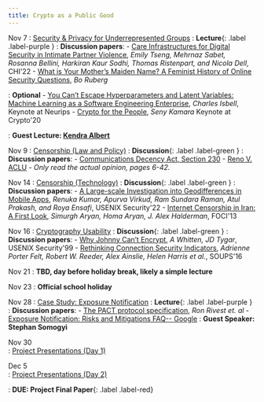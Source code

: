 ```yaml
---
title: Crypto as a Public Good
---
```

Nov 7 
: [Security & Privacy for Underrepresented Groups](#)
  : **Lecture**{: .label .label-purple } 
: **Discussion papers**:
    -  [Care Infrastructures for Digital Security in Intimate Partner Violence](https://www.ipvtechresearch.org/_files/ugd/884c63_60bad8c4a8e1421eaefef28f0ca5c70a.pdf), _Emily Tseng, Mehrnaz Sabet, Rosanna Bellini, Harkiran Kaur Sodhi, Thomas Ristenpart, and Nicola Dell_, CHI'22
    -  [What is Your Mother’s Maiden Name? A Feminist History of Online Security Questions](https://perma.cc/668W-55D6), _Bo Ruberg_

: **Optional** 
    -  [You Can’t Escape Hyperparameters and Latent Variables: Machine Learning as a Software Engineering Enterprise](https://nips.cc/virtual/2020/public/invited_16166.html), _Charles Isbell_, Keynote at Neurips
    -  [Crypto for the People](https://www.youtube.com/watch?v=Ygq9ci0GFhA), _Seny Kamara_ Keynote at Crypto'20

: **Guest Lecture: [Kendra Albert](https://kendraalbert.com/)**

Nov 9 
: [Censorship (Law and Policy)](#)
  : **Discussion**{: .label .label-green }
: **Discussion papers**:
    -  [Communications Decency Act, Section 230](https://www.law.cornell.edu/uscode/text/47/230)
    -  [Reno V. ACLU](https://supreme.justia.com/cases/federal/us/521/844/case.pdf) 
        - _Only read the actual opinion, pages 6-42._

Nov 14 
: [Censorship (Technology)](#)
  : **Discussion**{: .label .label-green }
: **Discussion papers**:
    -  [A Large-scale Investigation into Geodifferences in Mobile Apps](https://www.usenix.org/system/files/sec22-kumar.pdf), _Renuka Kumar, Apurva Virkud, Ram Sundara Raman, Atul Prakash, and Roya Ensafi_, USENIX Security'22
    -  [Internet Censorship in Iran: A First Look](https://www.usenix.org/system/files/conference/foci13/foci13-aryan.pdf), _Simurgh Aryan, Homa Aryan, J. Alex Halderman_, FOCI'13


Nov 16 
: [Cryptography Usability](#)
  :  **Discussion**{: .label .label-green }
: **Discussion papers**:
    -  [Why Johnny Can’t Encrypt](https://www.usenix.org/legacy/events/sec99/full_papers/whitten/whitten_html/index.html), _A Whitten, JD Tygar_, USENIX Security'99
    - [Rethinking Connection Security Indicators](https://www.usenix.org/system/files/conference/soups2016/soups2016-paper-porter-felt.pdf), _Adrienne Porter Felt, Robert W. Reeder, Alex Ainslie, Helen Harris et al._, SOUPS'16


Nov 21 
: **TBD, day before holiday break, likely a simple lecture**

Nov 23 
: **Official school holiday**

Nov 28 
: [Case Study: Exposure Notification](#)
  : **Lecture**{: .label .label-purple } 
: **Discussion papers**:
    -  [The PACT protocol specification](https://people.csail.mit.edu/rivest/pubs/RACCS-2020-PACT.pdf), _Ron Rivest et. al_
    - [Exposure Notification: Risks and Mitigations FAQ-- Google](https://github.com/google/exposure-notifications-internals/blob/main/en-risks-and-mitigations-faq.md)
: **Guest Speaker: Stephan Somogyi**

Nov 30  
: [Project Presentations (Day 1)](#)

Dec 5  
: [Project Presentations (Day 2)](#)

: **DUE: Project Final Paper**{: .label .label-red} 

